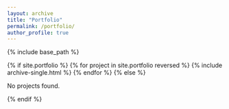 ```yaml
---
layout: archive
title: "Portfolio"
permalink: /portfolio/
author_profile: true
---
```


{% include base_path %}

{% if site.portfolio %}
  {% for project in site.portfolio reversed %}
    {% include archive-single.html %}
  {% endfor %}
{% else %}
  <p>No projects found.</p>
{% endif %}
